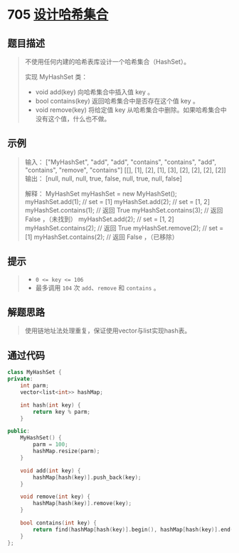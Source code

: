 # 705 [设计哈希集合](https://leetcode-cn.com/problems/design-hashset/)

## 题目描述

> 不使用任何内建的哈希表库设计一个哈希集合（HashSet）。
>
> 实现 MyHashSet 类：
>
> - void add(key) 向哈希集合中插入值 key 。
> - bool contains(key) 返回哈希集合中是否存在这个值 key 。
> - void remove(key) 将给定值 key 从哈希集合中删除。如果哈希集合中没有这个值，什么也不做。

## 示例

> 输入：
> ["MyHashSet", "add", "add", "contains", "contains", "add", "contains", "remove", "contains"]
> [[], [1], [2], [1], [3], [2], [2], [2], [2]]
> 输出：
> [null, null, null, true, false, null, true, null, false]
>
> 解释：
> MyHashSet myHashSet = new MyHashSet();
> myHashSet.add(1);      // set = [1]
> myHashSet.add(2);      // set = [1, 2]
> myHashSet.contains(1); // 返回 True
> myHashSet.contains(3); // 返回 False ，（未找到）
> myHashSet.add(2);      // set = [1, 2]
> myHashSet.contains(2); // 返回 True
> myHashSet.remove(2);   // set = [1]
> myHashSet.contains(2); // 返回 False ，（已移除）

## 提示

>- `0 <= key <= 106`
>- 最多调用 `104` 次 `add`、`remove` 和 `contains` 。

## 解题思路

>使用链地址法处理重复，保证使用vector与list实现hash表。

## 通过代码

```cpp
class MyHashSet {
private:
    int parm;
    vector<list<int>> hashMap;

    int hash(int key) {
        return key % parm;
    }

public:
    MyHashSet() {
        parm = 100;
        hashMap.resize(parm);
    }

    void add(int key) {
        hashMap[hash(key)].push_back(key);
    }

    void remove(int key) {
        hashMap[hash(key)].remove(key);
    }

    bool contains(int key) {
        return find(hashMap[hash(key)].begin(), hashMap[hash(key)].end(), key) != hashMap[hash(key)].end();
    }
};
```

